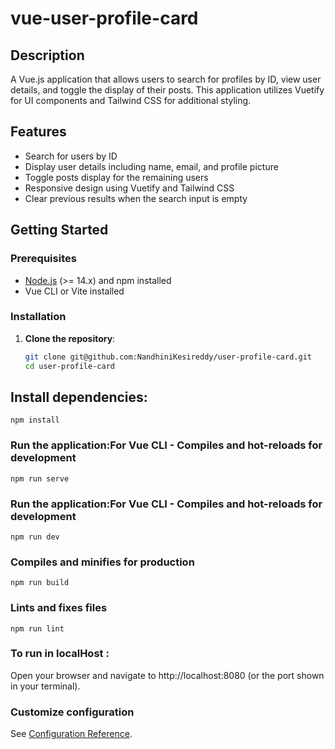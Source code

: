 # vue-user-profile-card

## Description
A Vue.js application that allows users to search for profiles by ID, view user details, and toggle the display of their posts. This application utilizes Vuetify for UI components and Tailwind CSS for additional styling.

## Features
- Search for users by ID
- Display user details including name, email, and profile picture
- Toggle posts display for the remaining users
- Responsive design using Vuetify and Tailwind CSS
- Clear previous results when the search input is empty

## Getting Started

### Prerequisites
- [Node.js](https://nodejs.org/) (>= 14.x) and npm installed
- Vue CLI or Vite installed

### Installation
1. **Clone the repository**:

   ```bash
   git clone git@github.com:NandhiniKesireddy/user-profile-card.git
   cd user-profile-card

## Install dependencies:
```
npm install
```

### Run the application:For Vue CLI - Compiles and hot-reloads for development
```
npm run serve
```

### Run the application:For Vue CLI - Compiles and hot-reloads for development
```
npm run dev
```

### Compiles and minifies for production
```
npm run build
```

### Lints and fixes files
```
npm run lint
```
### To run in localHost :
Open your browser and navigate to http://localhost:8080 (or the port shown in your terminal).

### Customize configuration
See [Configuration Reference](https://cli.vuejs.org/config/).





